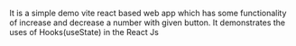 It is a simple demo vite react based web app which has some functionality of increase and decrease a number with given button.
It demonstrates the  uses of Hooks(useState) in the React Js
